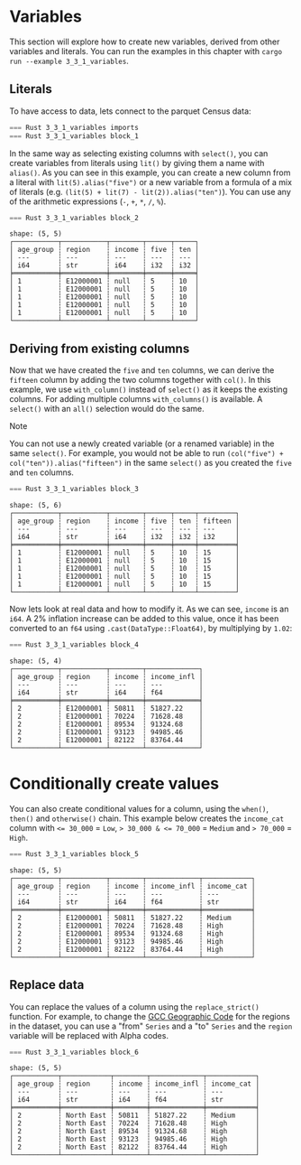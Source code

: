 # Variables

This section will explore how to create new variables, derived from other variables and literals. You can run the examples in this chapter with `cargo run --example 3_3_1_variables`.

## Literals

To have access to data, lets connect to the parquet Census data:

```rust
=== Rust 3_3_1_variables imports
=== Rust 3_3_1_variables block_1
```

In the same way as selecting existing columns with `select()`, you can create variables from literals using `lit()` by giving them a name with `alias()`. As you can see in this example, you can create a new column from a literal with `lit(5).alias("five")` or a new variable from a formula of a mix of literals (e.g. `(lit(5) + lit(7) - lit(2)).alias("ten")`). You can use any of the arithmetic expressions (`-`, `+`, `*`, `/`, `%`).

```rust
=== Rust 3_3_1_variables block_2
```

```
shape: (5, 5)
┌───────────┬───────────┬────────┬──────┬─────┐
│ age_group ┆ region    ┆ income ┆ five ┆ ten │
│ ---       ┆ ---       ┆ ---    ┆ ---  ┆ --- │
│ i64       ┆ str       ┆ i64    ┆ i32  ┆ i32 │
╞═══════════╪═══════════╪════════╪══════╪═════╡
│ 1         ┆ E12000001 ┆ null   ┆ 5    ┆ 10  │
│ 1         ┆ E12000001 ┆ null   ┆ 5    ┆ 10  │
│ 1         ┆ E12000001 ┆ null   ┆ 5    ┆ 10  │
│ 1         ┆ E12000001 ┆ null   ┆ 5    ┆ 10  │
│ 1         ┆ E12000001 ┆ null   ┆ 5    ┆ 10  │
└───────────┴───────────┴────────┴──────┴─────┘
```

## Deriving from existing columns

Now that we have created the `five` and `ten` columns, we can derive the `fifteen` column by adding the two columns together with `col()`. In this example, we use `with_column()` instead of `select()` as it keeps the existing columns. For adding multiple columns `with_columns()` is available. A `select()` with an `all()` selection would do the same.

> [!NOTE]
> You can not use a newly created variable (or a renamed variable) in the same `select()`. For example, you would not be able to run `(col("five") + col("ten")).alias("fifteen")` in the same `select()` as you created the `five` and `ten` columns. 

```rust
=== Rust 3_3_1_variables block_3
```

```
shape: (5, 6)
┌───────────┬───────────┬────────┬──────┬─────┬─────────┐
│ age_group ┆ region    ┆ income ┆ five ┆ ten ┆ fifteen │
│ ---       ┆ ---       ┆ ---    ┆ ---  ┆ --- ┆ ---     │
│ i64       ┆ str       ┆ i64    ┆ i32  ┆ i32 ┆ i32     │
╞═══════════╪═══════════╪════════╪══════╪═════╪═════════╡
│ 1         ┆ E12000001 ┆ null   ┆ 5    ┆ 10  ┆ 15      │
│ 1         ┆ E12000001 ┆ null   ┆ 5    ┆ 10  ┆ 15      │
│ 1         ┆ E12000001 ┆ null   ┆ 5    ┆ 10  ┆ 15      │
│ 1         ┆ E12000001 ┆ null   ┆ 5    ┆ 10  ┆ 15      │
│ 1         ┆ E12000001 ┆ null   ┆ 5    ┆ 10  ┆ 15      │
└───────────┴───────────┴────────┴──────┴─────┴─────────┘
```

Now lets look at real data and how to modify it. As we can see, `income` is an `i64`. A 2% inflation increase can be added to this value, once it has been converted to an `f64` using `.cast(DataType::Float64)`, by multiplying by `1.02`:

```rust
=== Rust 3_3_1_variables block_4
```

```
shape: (5, 4)
┌───────────┬───────────┬────────┬─────────────┐
│ age_group ┆ region    ┆ income ┆ income_infl │
│ ---       ┆ ---       ┆ ---    ┆ ---         │
│ i64       ┆ str       ┆ i64    ┆ f64         │
╞═══════════╪═══════════╪════════╪═════════════╡
│ 2         ┆ E12000001 ┆ 50811  ┆ 51827.22    │
│ 2         ┆ E12000001 ┆ 70224  ┆ 71628.48    │
│ 2         ┆ E12000001 ┆ 89534  ┆ 91324.68    │
│ 2         ┆ E12000001 ┆ 93123  ┆ 94985.46    │
│ 2         ┆ E12000001 ┆ 82122  ┆ 83764.44    │
└───────────┴───────────┴────────┴─────────────┘
```

# Conditionally create values

You can also create conditional values for a column, using the `when()`, `then()` and `otherwise()` chain. This example below creates the `income_cat` column with `<= 30_000` = `Low`, `> 30_000 & <= 70_000` = `Medium` and `> 70_000` = `High`.

```rust
=== Rust 3_3_1_variables block_5
```

```
shape: (5, 5)
┌───────────┬───────────┬────────┬─────────────┬────────────┐
│ age_group ┆ region    ┆ income ┆ income_infl ┆ income_cat │
│ ---       ┆ ---       ┆ ---    ┆ ---         ┆ ---        │
│ i64       ┆ str       ┆ i64    ┆ f64         ┆ str        │
╞═══════════╪═══════════╪════════╪═════════════╪════════════╡
│ 2         ┆ E12000001 ┆ 50811  ┆ 51827.22    ┆ Medium     │
│ 2         ┆ E12000001 ┆ 70224  ┆ 71628.48    ┆ High       │
│ 2         ┆ E12000001 ┆ 89534  ┆ 91324.68    ┆ High       │
│ 2         ┆ E12000001 ┆ 93123  ┆ 94985.46    ┆ High       │
│ 2         ┆ E12000001 ┆ 82122  ┆ 83764.44    ┆ High       │
└───────────┴───────────┴────────┴─────────────┴────────────┘
```

## Replace data

You can replace the values of a column using the `replace_strict()` function. For example, to change the [GCC Geographic Code](https://en.wikipedia.org/wiki/GSS_coding_system) for the regions in the dataset, you can use a "from" `Series` and a "to" `Series` and the `region` variable will be replaced with Alpha codes.

```rust
=== Rust 3_3_1_variables block_6
```

```
shape: (5, 5)
┌───────────┬────────────┬────────┬─────────────┬────────────┐
│ age_group ┆ region     ┆ income ┆ income_infl ┆ income_cat │
│ ---       ┆ ---        ┆ ---    ┆ ---         ┆ ---        │
│ i64       ┆ str        ┆ i64    ┆ f64         ┆ str        │
╞═══════════╪════════════╪════════╪═════════════╪════════════╡
│ 2         ┆ North East ┆ 50811  ┆ 51827.22    ┆ Medium     │
│ 2         ┆ North East ┆ 70224  ┆ 71628.48    ┆ High       │
│ 2         ┆ North East ┆ 89534  ┆ 91324.68    ┆ High       │
│ 2         ┆ North East ┆ 93123  ┆ 94985.46    ┆ High       │
│ 2         ┆ North East ┆ 82122  ┆ 83764.44    ┆ High       │
└───────────┴────────────┴────────┴─────────────┴────────────┘
```